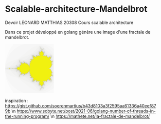 # Scalable-architecture-Mandelbrot

Devoir LEONARD MATTHIAS 20308
Cours scalable architecture 

Dans ce projet développé en golang génère une image d'une fractale de mandelbrot.


<img src="https://github.com/LeTouristeDeLECAM/Scalable-architecture-Mandelbrot/blob/main/800X800_80%20transparant.png" height="160" width="160" >



inspiration :
    https://gist.github.com/soerenmartius/b43d8103a3f2595aa61336a40eef879b \n
    https://www.sobyte.net/post/2021-06/golang-number-of-threads-in-the-running-program/    \n
    https://mathete.net/la-fractale-de-mandelbrot/
    
